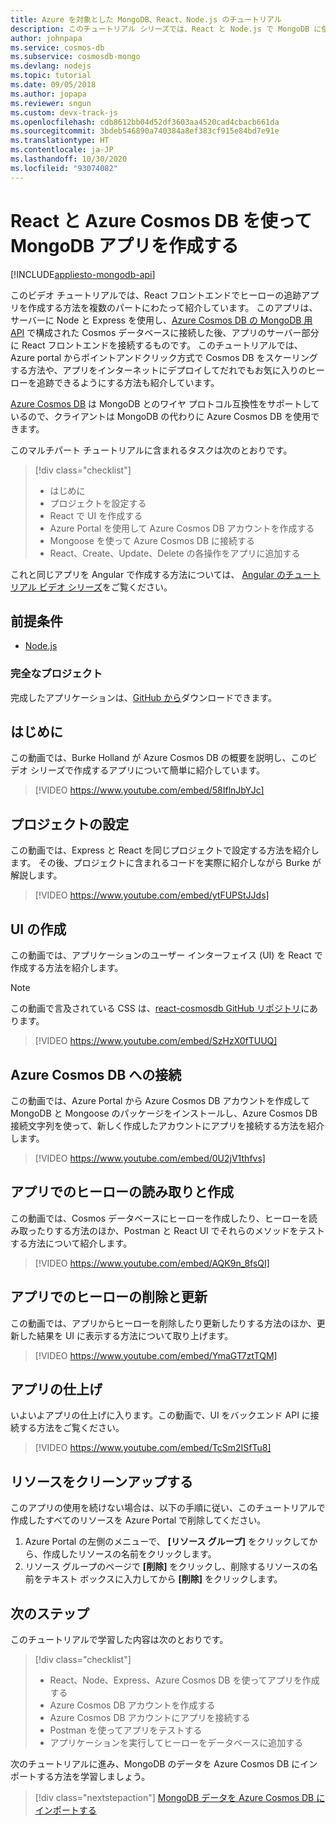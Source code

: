 ```yaml
---
title: Azure を対象とした MongoDB、React、Node.js のチュートリアル
description: このチュートリアル シリーズでは、React と Node.js で MongoDB に使われる API をそのまま使用して、Azure Cosmos DB を対象とした MongoDB アプリを作成する方法について、動画を交えながら説明しています。
author: johnpapa
ms.service: cosmos-db
ms.subservice: cosmosdb-mongo
ms.devlang: nodejs
ms.topic: tutorial
ms.date: 09/05/2018
ms.author: jopapa
ms.reviewer: sngun
ms.custom: devx-track-js
ms.openlocfilehash: cdb8612bb04d52df3603aa4520cad4cbacb661da
ms.sourcegitcommit: 3bdeb546890a740384a8ef383cf915e84bd7e91e
ms.translationtype: HT
ms.contentlocale: ja-JP
ms.lasthandoff: 10/30/2020
ms.locfileid: "93074082"
---
```

# <a name="create-a-mongodb-app-with-react-and-azure-cosmos-db"></a>React と Azure Cosmos DB を使って MongoDB アプリを作成する  
[!INCLUDE[appliesto-mongodb-api](includes/appliesto-mongodb-api.md)]

このビデオ チュートリアルでは、React フロントエンドでヒーローの追跡アプリを作成する方法を複数のパートにわたって紹介しています。 このアプリは、サーバーに Node と Express を使用し、[Azure Cosmos DB の MongoDB 用 API](mongodb-introduction.md) で構成された Cosmos データベースに接続した後、アプリのサーバー部分に React フロントエンドを接続するものです。 このチュートリアルでは、Azure portal からポイントアンドクリック方式で Cosmos DB をスケーリングする方法や、アプリをインターネットにデプロイしてだれでもお気に入りのヒーローを追跡できるようにする方法も紹介しています。 

[Azure Cosmos DB](https://azure.microsoft.com/services/cosmos-db/) は MongoDB とのワイヤ プロトコル互換性をサポートしているので、クライアントは MongoDB の代わりに Azure Cosmos DB を使用できます。  

このマルチパート チュートリアルに含まれるタスクは次のとおりです。

> [!div class="checklist"]
> * はじめに
> * プロジェクトを設定する
> * React で UI を作成する
> * Azure Portal を使用して Azure Cosmos DB アカウントを作成する
> * Mongoose を使って Azure Cosmos DB に接続する
> * React、Create、Update、Delete の各操作をアプリに追加する

これと同じアプリを Angular で作成する方法については、 [Angular のチュートリアル ビデオ シリーズ](tutorial-develop-mongodb-nodejs.md)をご覧ください。

## <a name="prerequisites"></a>前提条件
* [Node.js](https://www.nodejs.org)

### <a name="finished-project"></a>完全なプロジェクト
完成したアプリケーションは、[GitHub から](https://github.com/Azure-Samples/react-cosmosdb)ダウンロードできます。

## <a name="introduction"></a>はじめに 

この動画では、Burke Holland が Azure Cosmos DB の概要を説明し、このビデオ シリーズで作成するアプリについて簡単に紹介しています。 

> [!VIDEO https://www.youtube.com/embed/58IflnJbYJc]

## <a name="project-setup"></a>プロジェクトの設定

この動画では、Express と React を同じプロジェクトで設定する方法を紹介します。 その後、プロジェクトに含まれるコードを実際に紹介しながら Burke が解説します。

> [!VIDEO https://www.youtube.com/embed/ytFUPStJJds]

## <a name="build-the-ui"></a>UI の作成

この動画では、アプリケーションのユーザー インターフェイス (UI) を React で作成する方法を紹介します。 

> [!NOTE]
> この動画で言及されている CSS は、[react-cosmosdb GitHub リポジトリ](https://github.com/Azure-Samples/react-cosmosdb/blob/master/src/index.css)にあります。

> [!VIDEO https://www.youtube.com/embed/SzHzX0fTUUQ]

## <a name="connect-to-azure-cosmos-db"></a>Azure Cosmos DB への接続

この動画では、Azure Portal から Azure Cosmos DB アカウントを作成して MongoDB と Mongoose のパッケージをインストールし、Azure Cosmos DB 接続文字列を使って、新しく作成したアカウントにアプリを接続する方法を紹介します。 

> [!VIDEO https://www.youtube.com/embed/0U2jV1thfvs]

## <a name="read-and-create-heroes-in-the-app"></a>アプリでのヒーローの読み取りと作成

この動画では、Cosmos データベースにヒーローを作成したり、ヒーローを読み取ったりする方法のほか、Postman と React UI でそれらのメソッドをテストする方法について紹介します。 

> [!VIDEO https://www.youtube.com/embed/AQK9n_8fsQI] 

## <a name="delete-and-update-heroes-in-the-app"></a>アプリでのヒーローの削除と更新

この動画では、アプリからヒーローを削除したり更新したりする方法のほか、更新した結果を UI に表示する方法について取り上げます。 

> [!VIDEO https://www.youtube.com/embed/YmaGT7ztTQM] 

## <a name="complete-the-app"></a>アプリの仕上げ

いよいよアプリの仕上げに入ります。この動画で、UI をバックエンド API に接続する方法をご覧ください。 

> [!VIDEO https://www.youtube.com/embed/TcSm2ISfTu8]

## <a name="clean-up-resources"></a>リソースをクリーンアップする

このアプリの使用を続けない場合は、以下の手順に従い、このチュートリアルで作成したすべてのリソースを Azure Portal で削除してください。 

1. Azure Portal の左側のメニューで、 **[リソース グループ]** をクリックしてから、作成したリソースの名前をクリックします。 
2. リソース グループのページで **[削除]** をクリックし、削除するリソースの名前をテキスト ボックスに入力してから **[削除]** をクリックします。

## <a name="next-steps"></a>次のステップ

このチュートリアルで学習した内容は次のとおりです。

> [!div class="checklist"]
> * React、Node、Express、Azure Cosmos DB を使ってアプリを作成する 
> * Azure Cosmos DB アカウントを作成する
> * Azure Cosmos DB アカウントにアプリを接続する
> * Postman を使ってアプリをテストする
> * アプリケーションを実行してヒーローをデータベースに追加する

次のチュートリアルに進み、MongoDB のデータを Azure Cosmos DB にインポートする方法を学習しましょう。  

> [!div class="nextstepaction"]
> [MongoDB データを Azure Cosmos DB にインポートする](../dms/tutorial-mongodb-cosmos-db.md?toc=%252fazure%252fcosmos-db%252ftoc.json%253ftoc%253d%252fazure%252fcosmos-db%252ftoc.json)
